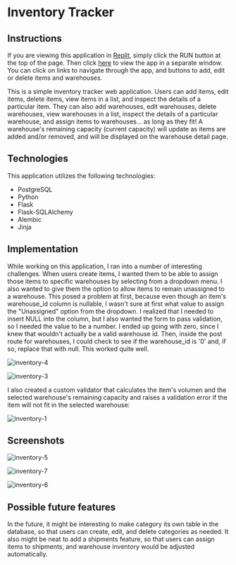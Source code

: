 # Inventory Tracker

## Instructions

If you are viewing this application in [Replit](https://replit.com/@davidalliger/inventorytracker), simply click the RUN button at the top of the page. Then click [here](https://inventorytracker.davidalliger.repl.co/) to view the app in a separate window. You can click on links to navigate through the app, and buttons to add, edit or delete items and warehouses.

This is a simple inventory tracker web application. Users can add items, edit items, delete items, view items in a list, and inspect the details of a particular item. 
They can also add warehouses, edit warehouses, delete warehouses, view warehouses in a list, inspect the details of a particular warehouse, and assign items to warehouses...
as long as they fit! A warehouse's remaining capacity (current capacity) will update as items are added and/or removed, and will be displayed on the warehouse detail page.

## Technologies

This application utilizes the following technologies:

- PostgreSQL
- Python
- Flask
- Flask-SQLAlchemy
- Alembic
- Jinja

## Implementation

While working on this application, I ran into a number of interesting challenges. When users create items, I wanted them to be able to assign those items to specific warehouses by selecting from a dropdown menu. I also wanted to give them the option to allow items to remain unassigned to a warehouse. This posed a problem at first, because even though an item's warehouse_id column is nullable, I wasn't sure at first what value to assign the "Unassigned" option from the dropdown. I realized that I needed to insert NULL into the column, but I also wanted the form to pass validation, so I needed the value to be a number. I ended up going with zero, since I knew that wouldn't actually be a valid warehouse id. Then, inside the post route for warehouses, I could check to see if the warehouse_id is '0' and, if so, replace that with null. This worked quite well.

![inventory-4](https://user-images.githubusercontent.com/88861592/169152261-9b6ff2d3-55bb-4f94-902a-2056e33f3511.PNG)

![inventory-3](https://user-images.githubusercontent.com/88861592/169152292-0a8c9da8-9a5f-4e20-9f79-3a596a12e2a8.PNG)

I also created a custom validator that calculates the item's volumen and the selected warehouse's remaining capacity and raises a validation error if the item will not fit in the selected warehouse:

![inventory-1](https://user-images.githubusercontent.com/88861592/169152765-ff940ac5-78e0-44a4-8016-990811fd1df9.PNG)

## Screenshots

![inventory-5](https://user-images.githubusercontent.com/88861592/169153600-02a27bb6-edf2-4ea5-a8e5-7725b5436643.PNG)

![inventory-7](https://user-images.githubusercontent.com/88861592/169153681-aa066c4a-576a-42b9-b157-56fb2888f29d.PNG)

![inventory-6](https://user-images.githubusercontent.com/88861592/169153728-61a28653-0cf9-4173-89cd-cdc90c9b7dbe.PNG)

## Possible future features

In the future, it might be interesting to make category its own table in the database, so that users can create, edit, and delete categories as needed. It also might be neat to add a shipments feature, so that users can assign items to shipments, and warehouse inventory would be adjusted automatically.

